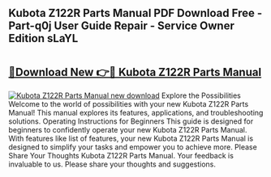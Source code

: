 ## Kubota Z122R Parts Manual PDF Download Free - Part-q0j User Guide Repair - Service Owner Edition sLaYL

# <h2><a href="http://bc90051.oget.top/?id=Kubota+Z122R+Parts+Manual">🔗Download New 👉🔴 Kubota Z122R Parts Manual</a></h2>

[![Kubota Z122R Parts Manual new download](https://i.imgur.com/5g1atiW.png)](http://bc90051.oget.top/?id=Kubota+Z122R+Parts+Manual)
Explore the Possibilities Welcome to the world of possibilities with your new Kubota Z122R Parts Manual! This manual explores its features, applications, and troubleshooting solutions. Operating Instructions for Beginners This guide is designed for beginners to confidently operate your new Kubota Z122R Parts Manual. With features like list of features, your new Kubota Z122R Parts Manual is designed to simplify your tasks and empower you to achieve more. Please Share Your Thoughts Kubota Z122R Parts Manual. Your feedback is invaluable to us. Please share your thoughts and suggestions.
